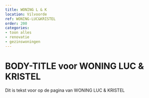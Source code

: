 ```yaml
---
title: WONING L & K
location: Vilvoorde
ref: WONING-LUC&KRISTEL
order: 200
categories:
- toon alles
- renovatie
- gezinswoningen
---
```

# BODY-TITLE voor WONING LUC & KRISTEL

Dit is tekst voor op de pagina van WONING LUC & KRISTEL